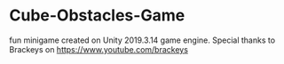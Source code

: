 # Cube-Obstacles-Game
fun minigame created on Unity 2019.3.14 game engine.
Special thanks to Brackeys on https://www.youtube.com/brackeys
